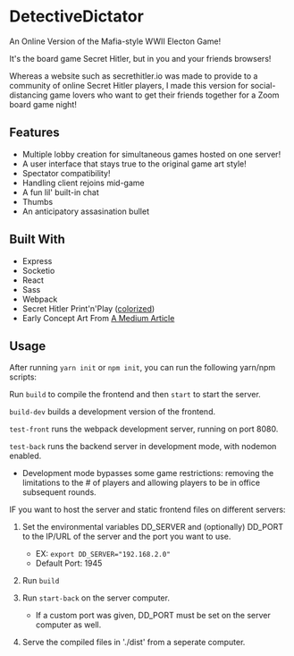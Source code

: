 # DetectiveDictator

An Online Version of the Mafia-style WWII Electon Game!

It's the board game Secret Hitler, but in you and your friends browsers!

Whereas a website such as secrethitler.io was made to provide to a community of online Secret Hitler players, I made this version for social-distancing game lovers who want to get their friends together for a Zoom board game night!

## Features

- Multiple lobby creation for simultaneous games hosted on one server!
- A user interface that stays true to the original game art style!
- Spectator compatibility!
- Handling client rejoins mid-game
- A fun lil' built-in chat
- Thumbs
- An anticipatory assasination bullet

## Built With

- Express
- Socketio
- React
- Sass
- Webpack
- Secret Hitler Print'n'Play ([colorized](https://drive.google.com/file/d/0B6bCrUGk_4ZgR0lqN2hBbjQ4MkU/view))
- Early Concept Art From [A Medium Article](https://medium.com/@mackenzieschubert/secret-hitler-illustration-graphic-design-435be3e3586c)

## Usage

After running `yarn init` or `npm init`, you can run the following yarn/npm scripts:

Run `build` to compile the frontend and then `start` to start the server.

`build-dev` builds a development version of the frontend.

`test-front` runs the webpack development server, running on port 8080.

`test-back` runs the backend server in development mode, with nodemon enabled.

- Development mode bypasses some game restrictions: removing the limitations to the # of players and allowing players to be in office subsequent rounds.

IF you want to host the server and static frontend files on different servers:

1. Set the environmental variables DD_SERVER and (optionally) DD_PORT to the IP/URL of the server and the port you want to use.

   - EX: `export DD_SERVER="192.168.2.0"`
   - Default Port: 1945

2. Run `build`

3) Run `start-back` on the server computer.

   - If a custom port was given, DD_PORT must be set on the server computer as well.

4) Serve the compiled files in './dist' from a seperate computer.